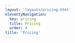 ```yaml
---
layout: 'layouts/pricing.html'
eleventyNavigation:
  key: pricing
  title: Pricing
  order: 4
title: 'Pricing'
---
```

